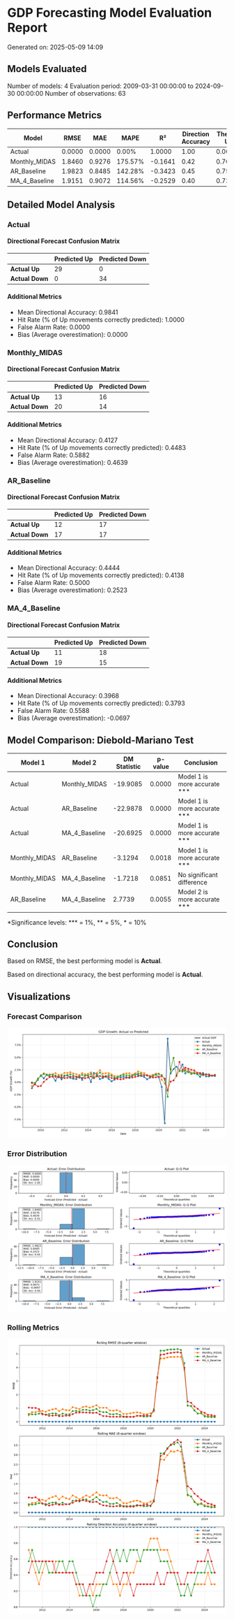 # GDP Forecasting Model Evaluation Report

Generated on: 2025-05-09 14:09

## Models Evaluated

Number of models: 4
Evaluation period: 2009-03-31 00:00:00 to 2024-09-30 00:00:00
Number of observations: 63

## Performance Metrics

| Model | RMSE | MAE | MAPE | R² | Direction Accuracy | Theil's U | Bias |
|-------|------|-----|------|----|--------------------|-----------|------|
| Actual | 0.0000 | 0.0000 | 0.00% | 1.0000 | 1.00 | 0.0000 | 0.0000 |
| Monthly_MIDAS | 1.8460 | 0.9276 | 175.57% | -0.1641 | 0.42 | 0.7076 | 0.4639 |
| AR_Baseline | 1.9823 | 0.8485 | 142.28% | -0.3423 | 0.45 | 0.7598 | 0.2523 |
| MA_4_Baseline | 1.9151 | 0.9072 | 114.56% | -0.2529 | 0.40 | 0.7341 | -0.0697 |

## Detailed Model Analysis

### Actual

#### Directional Forecast Confusion Matrix

| | Predicted Up | Predicted Down |
|------------|--------------|----------------|
| **Actual Up** | 29 | 0 |
| **Actual Down** | 0 | 34 |

#### Additional Metrics

* Mean Directional Accuracy: 0.9841
* Hit Rate (% of Up movements correctly predicted): 1.0000
* False Alarm Rate: 0.0000
* Bias (Average overestimation): 0.0000

### Monthly_MIDAS

#### Directional Forecast Confusion Matrix

| | Predicted Up | Predicted Down |
|------------|--------------|----------------|
| **Actual Up** | 13 | 16 |
| **Actual Down** | 20 | 14 |

#### Additional Metrics

* Mean Directional Accuracy: 0.4127
* Hit Rate (% of Up movements correctly predicted): 0.4483
* False Alarm Rate: 0.5882
* Bias (Average overestimation): 0.4639

### AR_Baseline

#### Directional Forecast Confusion Matrix

| | Predicted Up | Predicted Down |
|------------|--------------|----------------|
| **Actual Up** | 12 | 17 |
| **Actual Down** | 17 | 17 |

#### Additional Metrics

* Mean Directional Accuracy: 0.4444
* Hit Rate (% of Up movements correctly predicted): 0.4138
* False Alarm Rate: 0.5000
* Bias (Average overestimation): 0.2523

### MA_4_Baseline

#### Directional Forecast Confusion Matrix

| | Predicted Up | Predicted Down |
|------------|--------------|----------------|
| **Actual Up** | 11 | 18 |
| **Actual Down** | 19 | 15 |

#### Additional Metrics

* Mean Directional Accuracy: 0.3968
* Hit Rate (% of Up movements correctly predicted): 0.3793
* False Alarm Rate: 0.5588
* Bias (Average overestimation): -0.0697

## Model Comparison: Diebold-Mariano Test

| Model 1 | Model 2 | DM Statistic | p-value | Conclusion |
|---------|---------|--------------|---------|------------|
| Actual | Monthly_MIDAS | -19.9085 | 0.0000 | Model 1 is more accurate *** |
| Actual | AR_Baseline | -22.9878 | 0.0000 | Model 1 is more accurate *** |
| Actual | MA_4_Baseline | -20.6925 | 0.0000 | Model 1 is more accurate *** |
| Monthly_MIDAS | AR_Baseline | -3.1294 | 0.0018 | Model 1 is more accurate *** |
| Monthly_MIDAS | MA_4_Baseline | -1.7218 | 0.0851 | No significant difference |
| AR_Baseline | MA_4_Baseline | 2.7739 | 0.0055 | Model 2 is more accurate *** |

*Significance levels: *** = 1%, ** = 5%, * = 10%

## Conclusion

Based on RMSE, the best performing model is **Actual**.

Based on directional accuracy, the best performing model is **Actual**.

## Visualizations

### Forecast Comparison

![Forecast Comparison](gdp_forecast_evaluation_forecasts.png)

### Error Distribution

![Error Distribution](gdp_forecast_evaluation_errors.png)

### Rolling Metrics

![Rolling Metrics](gdp_forecast_evaluation_rolling.png)

